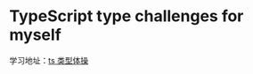 # TypeScript type challenges for myself

学习地址：[ts 类型体操](https://github.com/type-challenges/type-challenges)